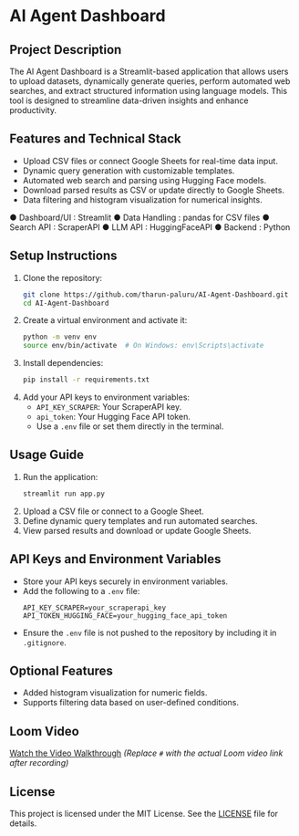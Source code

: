 # AI Agent Dashboard

## Project Description
The AI Agent Dashboard is a Streamlit-based application that allows users to upload datasets, dynamically generate queries, perform automated web searches, and extract structured information using language models. This tool is designed to streamline data-driven insights and enhance productivity.

## Features  and Technical Stack
- Upload CSV files or connect Google Sheets for real-time data input.
- Dynamic query generation with customizable templates.
- Automated web search and parsing using Hugging Face models.
- Download parsed results as CSV or update directly to Google Sheets.
- Data filtering and histogram visualization for numerical insights.

●  Dashboard/UI  : Streamlit
●  Data Handling  :  pandas  for CSV files 
●  Search API  : ScraperAPI
●  LLM API  : HuggingFaceAPI 
●  Backend  : Python


 

## Setup Instructions
1. Clone the repository:
   ```bash
   git clone https://github.com/tharun-paluru/AI-Agent-Dashboard.git
   cd AI-Agent-Dashboard
   ```
2. Create a virtual environment and activate it:
   ```bash
   python -m venv env
   source env/bin/activate  # On Windows: env\Scripts\activate
   ```
3. Install dependencies:
   ```bash
   pip install -r requirements.txt
   ```
4. Add your API keys to environment variables:
   - `API_KEY_SCRAPER`: Your ScraperAPI key.
   - `api_token`: Your Hugging Face API token.
   - Use a `.env` file or set them directly in the terminal.

## Usage Guide
1. Run the application:
   ```bash
   streamlit run app.py
   ```
2. Upload a CSV file or connect to a Google Sheet.
3. Define dynamic query templates and run automated searches.
4. View parsed results and download or update Google Sheets.

## API Keys and Environment Variables
- Store your API keys securely in environment variables.
- Add the following to a `.env` file:
  ```env
  API_KEY_SCRAPER=your_scraperapi_key
  API_TOKEN_HUGGING_FACE=your_hugging_face_api_token
  ```
- Ensure the `.env` file is not pushed to the repository by including it in `.gitignore`.

## Optional Features
- Added histogram visualization for numeric fields.
- Supports filtering data based on user-defined conditions.

## Loom Video
[Watch the Video Walkthrough](#) *(Replace `#` with the actual Loom video link after recording)*

## License
This project is licensed under the MIT License. See the [LICENSE](LICENSE) file for details.
